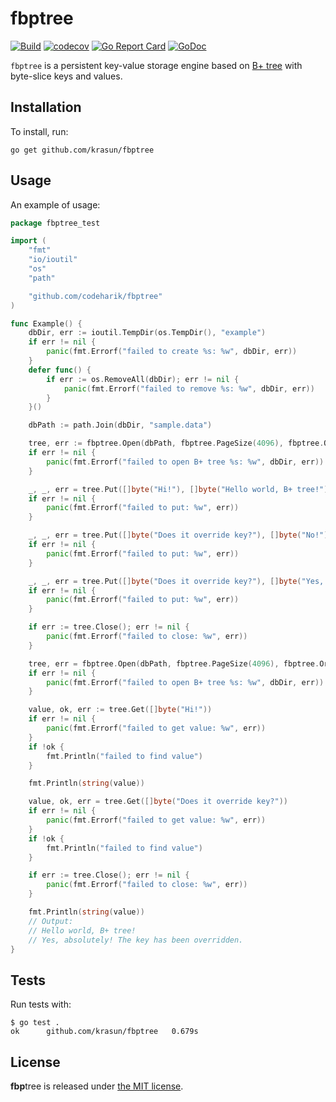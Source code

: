 # **fbp**tree

[![Build](https://github.com/krasun/fbptree/actions/workflows/build.yml/badge.svg?branch=main)](https://github.com/krasun/fbptree/actions/workflows/build.yml)
[![codecov](https://codecov.io/gh/krasun/fbptree/branch/main/graph/badge.svg?token=8NU6LR4FQD)](https://codecov.io/gh/krasun/fbptree)
[![Go Report Card](https://goreportcard.com/badge/github.com/krasun/fbptree)](https://goreportcard.com/report/github.com/krasun/fbptree)
[![GoDoc](https://godoc.org/https://godoc.org/github.com/krasun/fbptree?status.svg)](https://godoc.org/github.com/krasun/fbptree)

`fbptree` is a persistent key-value storage engine based on [B+ tree](https://en.wikipedia.org/wiki/B%2B_tree) with byte-slice keys and values. 

## Installation 

To install, run:

```
go get github.com/krasun/fbptree
```

## Usage

An example of usage: 

```go
package fbptree_test

import (
	"fmt"
	"io/ioutil"
	"os"
	"path"

	"github.com/codeharik/fbptree"
)

func Example() {
	dbDir, err := ioutil.TempDir(os.TempDir(), "example")
	if err != nil {
		panic(fmt.Errorf("failed to create %s: %w", dbDir, err))
	}
	defer func() {
		if err := os.RemoveAll(dbDir); err != nil {
			panic(fmt.Errorf("failed to remove %s: %w", dbDir, err))
		}
	}()

	dbPath := path.Join(dbDir, "sample.data")

	tree, err := fbptree.Open(dbPath, fbptree.PageSize(4096), fbptree.Order(500))
	if err != nil {
		panic(fmt.Errorf("failed to open B+ tree %s: %w", dbDir, err))
	}

	_, _, err = tree.Put([]byte("Hi!"), []byte("Hello world, B+ tree!"))
	if err != nil {
		panic(fmt.Errorf("failed to put: %w", err))
	}

	_, _, err = tree.Put([]byte("Does it override key?"), []byte("No!"))
	if err != nil {
		panic(fmt.Errorf("failed to put: %w", err))
	}

	_, _, err = tree.Put([]byte("Does it override key?"), []byte("Yes, absolutely! The key has been overridden."))
	if err != nil {
		panic(fmt.Errorf("failed to put: %w", err))
	}

	if err := tree.Close(); err != nil {
		panic(fmt.Errorf("failed to close: %w", err))
	}

	tree, err = fbptree.Open(dbPath, fbptree.PageSize(4096), fbptree.Order(500))
	if err != nil {
		panic(fmt.Errorf("failed to open B+ tree %s: %w", dbDir, err))
	}

	value, ok, err := tree.Get([]byte("Hi!"))
	if err != nil {
		panic(fmt.Errorf("failed to get value: %w", err))
	}
	if !ok {
		fmt.Println("failed to find value")
	}

	fmt.Println(string(value))

	value, ok, err = tree.Get([]byte("Does it override key?"))
	if err != nil {
		panic(fmt.Errorf("failed to get value: %w", err))
	}
	if !ok {
		fmt.Println("failed to find value")
	}

	if err := tree.Close(); err != nil {
		panic(fmt.Errorf("failed to close: %w", err))
	}

	fmt.Println(string(value))
	// Output:
	// Hello world, B+ tree!
	// Yes, absolutely! The key has been overridden.
}
```

## Tests

Run tests with: 

```
$ go test .
ok  	github.com/krasun/fbptree	0.679s
```

## License 

**fbp**tree is released under [the MIT license](LICENSE).
